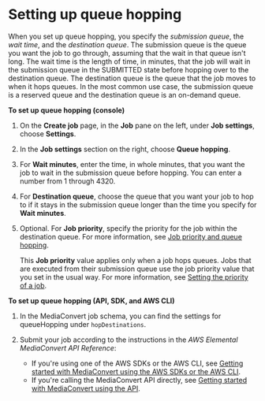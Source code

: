 # Setting up queue hopping<a name="setting-up-queue-hopping"></a>

When you set up queue hopping, you specify the *submission queue*, the *wait time*, and the *destination queue*\. The submission queue is the queue you want the job to go through, assuming that the wait in that queue isn't long\. The wait time is the length of time, in minutes, that the job will wait in the submission queue in the SUBMITTED state before hopping over to the destination queue\. The destination queue is the queue that the job moves to when it hops queues\. In the most common use case, the submission queue is a reserved queue and the destination queue is an on\-demand queue\.

**To set up queue hopping \(console\)**

1. On the **Create job** page, in the **Job** pane on the left, under **Job settings**, choose **Settings**\.

1. In the **Job settings** section on the right, choose **Queue hopping**\.

1. For **Wait minutes**, enter the time, in whole minutes, that you want the job to wait in the submission queue before hopping\. You can enter a number from 1 through 4320\.

1. For **Destination queue**, choose the queue that you want your job to hop to if it stays in the submission queue longer than the time you specify for **Wait minutes**\.

1. Optional\. For **Job priority**, specify the priority for the job within the destination queue\. For more information, see [Job priority and queue hopping](job-priority-and-queue-hopping.md)\.

   This **Job priority** value applies only when a job hops queues\. Jobs that are executed from their submission queue use the job priority value that you set in the usual way\. For more information, see [Setting the priority of a job](setting-the-priority-of-a-job.md)\.

**To set up queue hopping \(API, SDK, and AWS CLI\)**

1. In the MediaConvert job schema, you can find the settings for queueHopping under `hopDestinations`\.

1. Submit your job according to the instructions in the *AWS Elemental MediaConvert API Reference*:
   + If you're using one of the AWS SDKs or the AWS CLI, see [Getting started with MediaConvert using the AWS SDKs or the AWS CLI](https://docs.aws.amazon.com/mediaconvert/latest/apireference/custom-endpoints.html)\.
   + If you're calling the MediaConvert API directly, see [Getting started with MediaConvert using the API](https://docs.aws.amazon.com/mediaconvert/latest/apireference/getting-started.html)\.